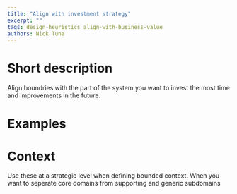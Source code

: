 ```yaml
---
title: "Align with investment strategy"
excerpt: ""
tags: design-heuristics align-with-business-value
authors: Nick Tune
---
```


# Short description

Align boundries with the part of the system you want to invest the most time and improvements in the future.

# Examples

# Context

Use these at a strategic level when defining bounded context. When you want to seperate core domains from supporting and generic subdomains

